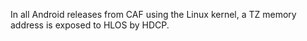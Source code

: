 In all Android releases from CAF using the Linux kernel, a TZ memory address is exposed to HLOS by HDCP.